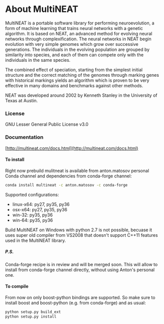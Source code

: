 # About MultiNEAT

MultiNEAT is a portable software library for performing neuroevolution, a form of machine learning that
trains neural networks with a genetic algorithm. It is based on NEAT, an advanced method for evolving
neural networks through complexification. The neural networks in NEAT begin evolution with very simple
genomes which grow over successive generations. The individuals in the evolving population are grouped
by similarity into species, and each of them can compete only with the individuals in the same species.

The combined effect of speciation, starting from the simplest initial structure and the correct
matching of the genomes through marking genes with historical markings yields an algorithm which
is proven to be very effective in many domains and benchmarks against other methods.

NEAT was developed around 2002 by Kenneth Stanley in the University of Texas at Austin.

### License

GNU Lesser General Public License v3.0 

### Documentation
[http://multineat.com/docs.html](http://multineat.com/docs.html)

#### To install

Right now prebuild mulitneat is available from anton.matosov personal Conda channel and dependencies from conda-forge channel:

  ```bash
  conda install multineat -c anton.matosov -c conda-forge
  ```

Supported configurations:
  - linux-x64: py27, py35, py36
  - osx-x64: py27, py35, py36
  - win-32: py35, py36
  - win-64: py35, py36

Build MultiNEAT on Windows with python 2.7 is not possible, becuase it uses super old compiler from VS2008 that doesn't support C++11 features used in the MultiNEAT library.

##### P.S.

Conda-forge recipe is in review and will be merged soon. This will allow to install from conda-forge channel directly, without using Anton's personal one.

#### To compile

From now on only boost-python bindings are supported. So make sure to install boost and boost-python (e.g. from conda-forge) and as usual:

  ```bash
  python setup.py build_ext
  python setup.py install
  ```
